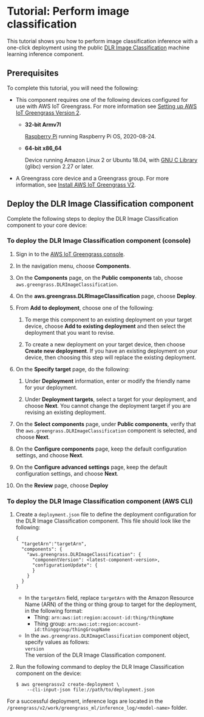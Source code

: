 # Tutorial: Perform image classification<a name="ml-tutorial-image-classification"></a>

This tutorial shows you how to perform image classification inference with a one\-click deployment using the public [DLR Image Classification](dlr-image-classification-component.md) machine learning inference component\.

## Prerequisites<a name="ml-tutorial-prereqs"></a>

To complete this tutorial, you will need the following:
+ <a name="dlr-supported-platforms"></a>

  This component requires one of the following devices configured for use with AWS IoT Greengrass\. For more information see [Setting up AWS IoT Greengrass Version 2](setting-up.md)\.
  + **32\-bit Armv7l**

    [Raspberry Pi](https://www.raspberrypi.org) running Raspberry Pi OS, 2020\-08\-24\.
  + **64\-bit x86\_64**

    Device running Amazon Linux 2 or Ubuntu 18\.04, with [GNU C Library](https://www.gnu.org/software/libc/) \(glibc\) version 2\.27 or later\.
+ A Greengrass core device and a Greengrass group\. For more information, see [Install AWS IoT Greengrass V2](getting-started.md#install-greengrass-v2)\.

## Deploy the DLR Image Classification component<a name="ml-image-classification-deploy"></a>

Complete the following steps to deploy the DLR Image Classification component to your core device:

### To deploy the DLR Image Classification component \(console\)<a name="ml-image-classification-deploy-console"></a>

1. Sign in to the [AWS IoT Greengrass console](https://console.aws.amazon.com/greengrass)\.

1. In the navigation menu, choose **Components**\.

1. On the **Components** page, on the **Public components** tab, choose `aws.greengrass.DLRImageClassification`\.

1. On the **aws\.greengrass\.DLRImageClassification** page, choose **Deploy**\.

1. <a name="add-deployment"></a>From **Add to deployment**, choose one of the following:

   1. To merge this component to an existing deployment on your target device, choose **Add to existing deployment** and then select the deployment that you want to revise\.

   1. To create a new deployment on your target device, then choose **Create new deployment**\. If you have an existing deployment on your device, then choosing this step will replace the existing deployment\. 

1. <a name="specify-deployment-target"></a>On the **Specify target** page, do the following: 

   1. Under **Deployment** information, enter or modify the friendly name for your deployment\.

   1. Under **Deployment targets**, select a target for your deployment, and choose **Next**\. You cannot change the deployment target if you are revising an existing deployment\.

1. On the **Select components** page, under **Public components**, verify that the `aws.greengrass.DLRImageClassification` component is selected, and choose **Next**\.

1. On the **Configure components** page, keep the default configuration settings, and choose **Next**\.

1. On the **Configure advanced settings** page, keep the default configuration settings, and choose **Next**\.

1. On the **Review** page, choose **Deploy**

### To deploy the DLR Image Classification component \(AWS CLI\)<a name="ml-image-classification-deploy-cli"></a>

1. Create a `deployment.json` file to define the deployment configuration for the DLR Image Classification component\. This file should look like the following:

   ```
   {
     "targetArn":"targetArn",
     "components": {
       "aws.greengrass.DLRImageClassification": {
         "componentVersion": <latest-component-version>,
         "configurationUpdate": {
         }
       }
     }
   }
   ```
   + In the `targetArn` field, replace `targetArn` with the Amazon Resource Name \(ARN\) of the thing or thing group to target for the deployment, in the following format: 
     + Thing: `arn:aws:iot:region:account-id:thing/thingName`
     + Thing group: `arn:aws:iot:region:account-id:thinggroup/thingGroupName`
   + In the `aws.greengrass.DLRImageClassification` component object, specify values as follows:  
`version`  
The version of the DLR Image Classification component\.

1. Run the following command to deploy the DLR Image Classification component on the device:

   ```
   $ aws greengrassv2 create-deployment \
       --cli-input-json file://path/to/deployment.json
   ```

<a name="view-inference-logs"></a>For a successful deployment, inference logs are located in the `/greengrass/v2/work/greengrass_ml/inference_log/<model-name>` folder\. 